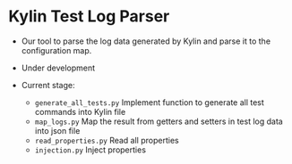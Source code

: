 # Kylin Test Log Parser

* Our tool to parse the log data generated by Kylin and parse it to the configuration map.

* Under development

* Current stage: 
    - `generate_all_tests.py` Implement function to generate all test commands into Kylin file
    - `map_logs.py` Map the result from getters and setters in test log data into json file
    - `read_properties.py` Read all properties
    - `injection.py` Inject properties
